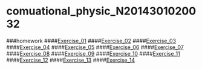 # comuational_physic_N2014301020032
###homework
####[Exercise_01]()
####[Exercise_02]()
####[Exercise_03]()
####[Exercise_04]()
####[Exercise_05]()
####[Exercise_06]()
####[Exercise_07]()
####[Exercise_08]()
####[Exercise_09]()
####[Exercise_10]()
####[Exercise_11]()
####[Exercise_12]()
####[Exercise_13]()
####[Exercise_14]()
